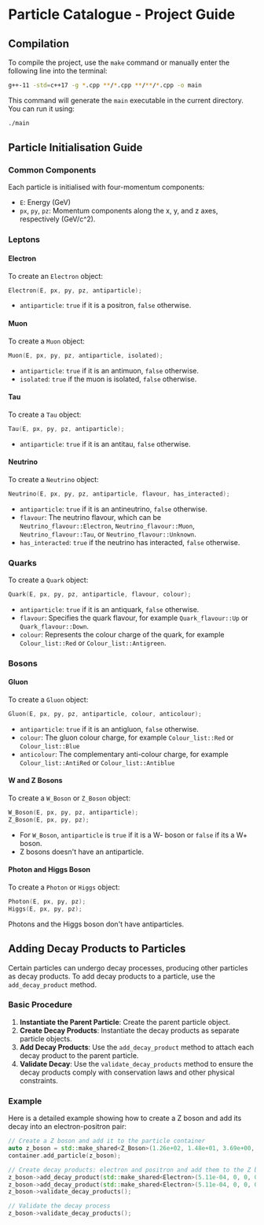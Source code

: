 # Particle Catalogue - Project Guide

## Compilation

To compile the project, use the `make` command or manually enter the following line into the terminal:

```bash
g++-11 -std=c++17 -g *.cpp **/*.cpp **/**/*.cpp -o main
```

This command will generate the `main` executable in the current directory. You can run it using:

```bash
./main
```

## Particle Initialisation Guide

### Common Components

Each particle is initialised with four-momentum components:

- `E`: Energy (GeV)
- `px`, `py`, `pz`: Momentum components along the x, y, and z axes, respectively (GeV/c^2).

### Leptons

#### Electron

To create an `Electron` object:

```cpp
Electron(E, px, py, pz, antiparticle);
```

- `antiparticle`: `true` if it is a positron, `false` otherwise.

#### Muon

To create a `Muon` object:

```cpp
Muon(E, px, py, pz, antiparticle, isolated);
```

- `antiparticle`: `true` if it is an antimuon, `false` otherwise.
- `isolated`: `true` if the muon is isolated, `false` otherwise.

#### Tau

To create a `Tau` object:

```cpp
Tau(E, px, py, pz, antiparticle);
```

- `antiparticle`: `true` if it is an antitau, `false` otherwise.

#### Neutrino

To create a `Neutrino` object:

```cpp
Neutrino(E, px, py, pz, antiparticle, flavour, has_interacted);
```

- `antiparticle`: `true` if it is an antineutrino, `false` otherwise.
- `flavour`: The neutrino flavour, which can be `Neutrino_flavour::Electron`, `Neutrino_flavour::Muon`, `Neutrino_flavour::Tau`, or `Neutrino_flavour::Unknown`.
- `has_interacted`: `true` if the neutrino has interacted, `false` otherwise.

### Quarks

To create a `Quark` object:

```cpp
Quark(E, px, py, pz, antiparticle, flavour, colour);
```

- `antiparticle`: `true` if it is an antiquark, `false` otherwise.
- `flavour`: Specifies the quark flavour, for example `Quark_flavour::Up` or `Quark_flavour::Down`.
- `colour`: Represents the colour charge of the quark, for example `Colour_list::Red` or `Colour_list::Antigreen`.

### Bosons

#### Gluon

To create a `Gluon` object:

```cpp
Gluon(E, px, py, pz, antiparticle, colour, anticolour);
```

- `antiparticle`: `true` if it is an antigluon, `false` otherwise.
- `colour`: The gluon colour charge, for example `Colour_list::Red` or `Colour_list::Blue`
- `anticolour`: The complementary anti-colour charge, for example `Colour_list::AntiRed` or `Colour_list::Antiblue`

#### W and Z Bosons

To create a `W_Boson` or `Z_Boson` object:

```cpp
W_Boson(E, px, py, pz, antiparticle);
Z_Boson(E, px, py, pz);
```

- For `W_Boson`, `antiparticle` is `true` if it is a W- boson or `false` if its a W+ boson.
- Z bosons doesn't have an antiparticle.

#### Photon and Higgs Boson

To create a `Photon` or `Higgs` object:

```cpp
Photon(E, px, py, pz);
Higgs(E, px, py, pz);
```

Photons and the Higgs boson don't have antiparticles.


## Adding Decay Products to Particles

Certain particles can undergo decay processes, producing other particles as decay products. To add decay products to a particle, use the `add_decay_product` method.

### Basic Procedure

1. **Instantiate the Parent Particle**: Create the parent particle object.
2. **Create Decay Products**: Instantiate the decay products as separate particle objects.
3. **Add Decay Products**: Use the `add_decay_product` method to attach each decay product to the parent particle.
4. **Validate Decay**: Use the `validate_decay_products` method to ensure the decay products comply with conservation laws and other physical constraints.

### Example

Here is a detailed example showing how to create a Z boson and add its decay into an electron-positron pair:

```cpp
// Create a Z boson and add it to the particle container
auto z_boson = std::make_shared<Z_Boson>(1.26e+02, 1.48e+01, 3.69e+00, -8.49e+01);
container.add_particle(z_boson);

// Create decay products: electron and positron and add them to the Z boson
z_boson->add_decay_product(std::make_shared<Electron>(5.11e-04, 0, 0, 0, false)); // Electron
z_boson->add_decay_product(std::make_shared<Electron>(5.11e-04, 0, 0, 0, true));  // Positron
z_boson->validate_decay_products();

// Validate the decay process
z_boson->validate_decay_products();
```